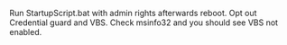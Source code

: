 Run StartupScript.bat with admin rights afterwards reboot.
Opt out Credential guard and VBS.
Check msinfo32 and you should see VBS not enabled.
